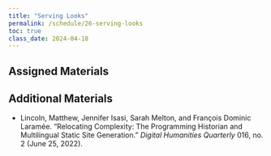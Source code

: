 ```yaml
---
title: "Serving Looks"
permalink: /schedule/26-serving-looks
toc: true
class_date: 2024-04-18
---
```


## Assigned Materials

## Additional Materials

- Lincoln, Matthew, Jennifer Isasi, Sarah Melton, and François Dominic Laramée. “Relocating Complexity: The Programming Historian and Multilingual Static Site Generation.” *Digital Humanities Quarterly* 016, no. 2 (June 25, 2022).
